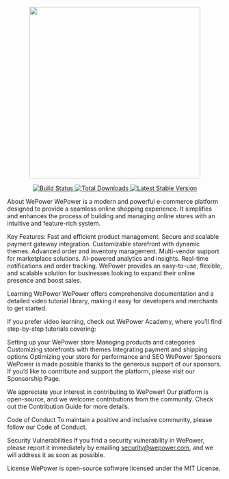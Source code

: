 <p align="center">
  <a href="https://laravel.com" target="_blank">
    <img src="https://raw.githubusercontent.com/laravel/art/master/logo-lockup/5%20SVG/2%20CMYK/1%20Full%20Color/laravel-logolockup-cmyk-red.svg" width="400">
  </a>
</p>

<p align="center">
  <a href="https://travis-ci.org/laravel/framework">
    <img src="https://travis-ci.org/laravel/framework.svg" alt="Build Status">
  </a>
  <a href="https://packagist.org/packages/laravel/framework">
    <img src="https://poser.pugx.org/laravel/framework/d/total.svg" alt="Total Downloads">
  </a>
  <a href="https://packagist.org/packages/laravel/framework">
    <img src="https://poser.pugx.org/laravel/framework/v/stable.svg" alt="Latest Stable Version">
  </a>
</p>



About WePower
WePower is a modern and powerful e-commerce platform designed to provide a seamless online shopping experience. It simplifies and enhances the process of building and managing online stores with an intuitive and feature-rich system.

Key Features:
Fast and efficient product management.
Secure and scalable payment gateway integration.
Customizable storefront with dynamic themes.
Advanced order and inventory management.
Multi-vendor support for marketplace solutions.
AI-powered analytics and insights.
Real-time notifications and order tracking.
WePower provides an easy-to-use, flexible, and scalable solution for businesses looking to expand their online presence and boost sales.

Learning WePower
WePower offers comprehensive documentation and a detailed video tutorial library, making it easy for developers and merchants to get started.

If you prefer video learning, check out WePower Academy, where you’ll find step-by-step tutorials covering:

Setting up your WePower store
Managing products and categories
Customizing storefronts with themes
Integrating payment and shipping options
Optimizing your store for performance and SEO
WePower Sponsors
WePower is made possible thanks to the generous support of our sponsors. If you’d like to contribute and support the platform, please visit our Sponsorship Page.


We appreciate your interest in contributing to WePower! Our platform is open-source, and we welcome contributions from the community. Check out the Contribution Guide for more details.

Code of Conduct
To maintain a positive and inclusive community, please follow our Code of Conduct.

Security Vulnerabilities
If you find a security vulnerability in WePower, please report it immediately by emailing security@wepower.com, and we will address it as soon as possible.

License
WePower is open-source software licensed under the MIT License.
